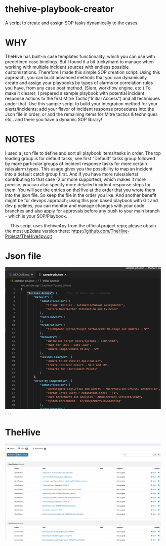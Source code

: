 # thehive-playbook-creator
A script to create and assign SOP tasks dynamically to the cases.

# WHY
TheHive has built-in case templates functionality, which you can use with predefined case bindings. But I found it a bit tricky/hard to manage when working with multiple incident sources with endless possible customizations. Therefore I made this simple SOP creation script. Using this approach, you can build advanced methods that you can dynamically create and assign your playbooks by types of alarms or correlation rules you have, from any case post method. (Siem, workflow engine, etc.)
To make it clearer; I prepared a sample playbook with potential incident response actions to the first Mitre Tactic("Initial Access") and all techniques under that.
Use this sample script to build your integration method for your alerts/incidents; add your flavor of incident response procedures into the Json file in order; or add the remaining items for Mitre tactics & techniques etc.. and there you have a dynamic SOP library!

# NOTES
I used a json file to define and sort all playbook items/tasks in order. The top leading group is for default tasks; see first "Default" tasks group followed by more particular groups of incident response tasks for more certain rule/alarm types. This usage gives you the possibility to map an incident into a default catch group first. And if you have more rules(alerts) contributing to that case (2 or more supported), which makes it more precise, you can also specify more detailed incident response steps for them.
You will see the entries on theHive at the order that you wrote them into the json file. So keep the file in the order you like.
And another benefit might be for devops approach; using this json based playbook with Git and dev pipelines, you can monitor and manage changes with your code branches and also apply for approvals before any push to your main branch - which is your SOP/Playbook.

-- This script uses thehive4py from the official project repo; please obtain the most up2date version there: https://github.com/TheHive-Project/TheHive4py.git 

# Json file
![Json in order](Screenshot-JsonFile.png)
.
.
.

# TheHive
![Tasks screen on theHive](Screenshot-thehive.png)
